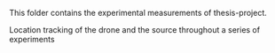 This folder contains the experimental measurements of thesis-project.

Location tracking of the drone and the source throughout a series of experiments
